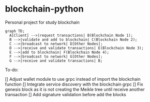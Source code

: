# blockchain-python
Personal project for study blockchain
```mermaid
graph TD;
  A[Client] -->|request transactions| B(Blockchain Node 1);
  B -->|validate and add to blockchain| C(Blockchain Node 2);
  C -->|broadcast to network| D[Other Nodes];
  D -->|receive and validate transactions| E(Blockchain Node 3);
  E -->|add to blockchain| F(Blockchain Node 4);
  F -->|broadcast to network| G[Other Nodes];
  G -->|receive and validate transactions| B;
```

To-do:

[] Adjust wallet module to use grpc instead of import the blockchain function
[] Integrate service discovery with the blockchain grpc
[] Fix genesis block as it is not creating the Meikle tree until receive another transaction 
[] Add signature validation before add the blocks
